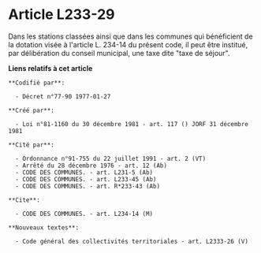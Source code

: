 # Article L233-29

Dans les stations classées ainsi que dans les communes qui bénéficient de la dotation visée à l'article L. 234-14 du présent
code, il peut être institué, par délibération du conseil municipal, une taxe dite "taxe de séjour".

**Liens relatifs à cet article**

	**Codifié par**:

	  - Décret n°77-90 1977-01-27

	**Créé par**:

	  - Loi n°81-1160 du 30 décembre 1981 - art. 117 () JORF 31 décembre 1981

	**Cité par**:

	  - Ordonnance n°91-755 du 22 juillet 1991 - art. 2 (VT)
	  - Arrêté du 28 décembre 1976 - art. 12 (Ab)
	  - CODE DES COMMUNES. - art. L231-5 (Ab)
	  - CODE DES COMMUNES. - art. L233-45 (Ab)
	  - CODE DES COMMUNES. - art. R*233-43 (Ab)

	**Cite**:

	  - CODE DES COMMUNES. - art. L234-14 (M)

	**Nouveaux textes**:

	  - Code général des collectivités territoriales - art. L2333-26 (V)
